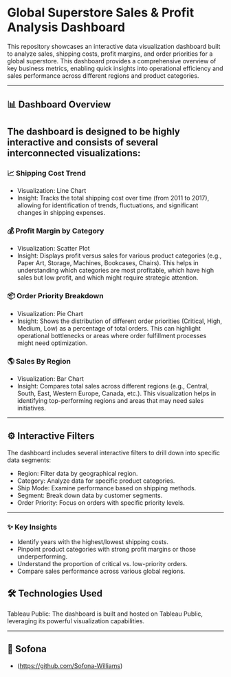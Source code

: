 # Global Superstore Sales & Profit Analysis Dashboard
This repository showcases an interactive data visualization dashboard built to analyze sales, shipping costs, profit margins, and order priorities for a global superstore. This dashboard provides a comprehensive overview of key business metrics, enabling quick insights into operational efficiency and sales performance across different regions and product categories.

---
## 📊 Dashboard Overview
The dashboard is designed to be highly interactive and consists of several interconnected visualizations:
---
### 📈 Shipping Cost Trend
- Visualization: Line Chart
- Insight: Tracks the total shipping cost over time (from 2011 to 2017), allowing for identification of trends, fluctuations, and significant changes in shipping expenses.

### 💰 Profit Margin by Category
- Visualization: Scatter Plot
- Insight: Displays profit versus sales for various product categories (e.g., Paper Art, Storage, Machines, Bookcases, Chairs). This helps in understanding which categories are most profitable, which have high sales but low profit, and which might require strategic attention.

### 📦 Order Priority Breakdown
- Visualization: Pie Chart
- Insight: Shows the distribution of different order priorities (Critical, High, Medium, Low) as a percentage of total orders. This can highlight operational bottlenecks or areas where order fulfillment processes might need optimization.

### 🌎 Sales By Region
- Visualization: Bar Chart
- Insight: Compares total sales across different regions (e.g., Central, South, East, Western Europe, Canada, etc.). This visualization helps in identifying top-performing regions and areas that may need sales initiatives.

---
## ⚙️ Interactive Filters
The dashboard includes several interactive filters to drill down into specific data segments:
- Region: Filter data by geographical region.
- Category: Analyze data for specific product categories.
- Ship Mode: Examine performance based on shipping methods.
- Segment: Break down data by customer segments.
- Order Priority: Focus on orders with specific priority levels.

---
### ✨ Key Insights
- Identify years with the highest/lowest shipping costs.
- Pinpoint product categories with strong profit margins or those underperforming.
- Understand the proportion of critical vs. low-priority orders.
- Compare sales performance across various global regions.

## 🛠️ Technologies Used
Tableau Public: The dashboard is built and hosted on Tableau Public, leveraging its powerful visualization capabilities.



---
## 👤 Sofona
* (https://github.com/Sofona-Williams)
